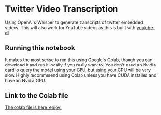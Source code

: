 # Twitter Video Transcription
 Using OpenAI's Whisper to generate transcripts of twitter embedded videos. This will also work for YouTube videos as this is built with [youtube-dl](https://github.com/ytdl-org/youtube-dl)

## Running this notebook
It makes the most sense to run this using Google's Colab, though you can download it and run it locally if you really want to. You don't need an Nvidia card to query the model using your GPU, but using your CPU will be very slow. Highly recommmend using Colab unless you have CUDA installed and have an Nvidia GPU.

## Link to the Colab file
[The colab file is here, enjoy!](https://colab.research.google.com/drive/1tNwgWYtsJM6k5yOrJIpgdXblSMrBlJ6Q#scrollTo=7ehiDNqLROmO)



